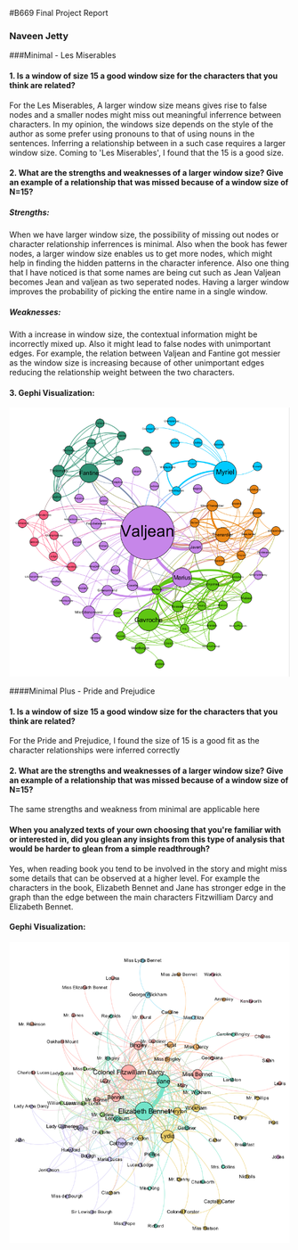 #B669 Final Project Report
### Naveen Jetty

###Minimal - Les Miserables

#### 1. Is a window of size 15 a good window size for the characters that you think are related?
For the Les Miserables, A larger window size means gives rise to false nodes and a smaller nodes might miss out meaningful inferrence between characters. In my opinion, the windows size depends on the style of the author as some prefer using pronouns to that of using nouns in the sentences. Inferring a relationship between in a such case requires a larger window size. Coming to 'Les Miserables', I found that the 15 is a good size.


#### 2. What are the strengths and weaknesses of a larger window size? Give an example of a relationship that was missed because of a window size of N=15?
##### Strengths: 
When we have larger window size, the possibility of missing out nodes or character relationship inferrences is minimal. Also when the book has fewer nodes, a larger window size enables us to get more nodes, which might help in finding the hidden patterns in the character inference. Also one thing that I have noticed is that some names are being cut such as Jean Valjean becomes Jean and valjean as two seperated nodes. Having a larger window improves the probability of picking the entire name in a single window.

##### Weaknesses: 
With a increase in window size, the contextual information might be incorrectly mixed up. Also it might lead to false nodes with unimportant edges. For example, the relation between Valjean and Fantine got messier as the window size is increasing because of other unimportant edges reducing the relationship weight between the two characters.

#### 3. Gephi Visualization:
![Les Miserables](https://github.com/njetty/B669-Final-Project/blob/master/les.png)

####Minimal Plus - Pride and Prejudice
#### 1. Is a window of size 15 a good window size for the characters that you think are related?
For the Pride and Prejudice, I found the size of 15 is a good fit as the character relationships were inferred correctly

#### 2. What are the strengths and weaknesses of a larger window size? Give an example of a relationship that was missed because of a window size of N=15?
The same strengths and weakness from minimal are applicable here

#### When you analyzed texts of your own choosing that you're familiar with or interested in, did you glean any insights from this type of analysis that would be harder to glean from a simple readthrough?
Yes, when reading book you tend to be involved in the story and might miss some details that can be observed at a higher level. For example the characters in the book, Elizabeth Bennet and Jane has stronger edge in the graph than the edge between the main characters Fitzwilliam Darcy and Elizabeth Bennet.

#### Gephi Visualization:
![Pride and Prejudice](https://github.com/njetty/B669-Final-Project/blob/master/pnp.png)




